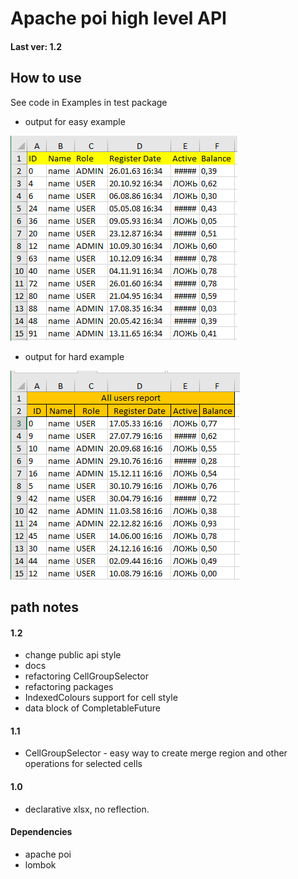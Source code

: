 # Apache poi high level API
#### Last ver: 1.2

## How to use
See code in Examples in test package 
* output for easy example

![Img](/github/img_xlsx_example_easy.png?raw=true "Output example easy")

* output for hard example

![Img](/github/img_xlsx_example_hard.png?raw=true "Output example hard")

## path notes
#### 1.2
* change public api style
* docs
* refactoring CellGroupSelector
* refactoring packages
* IndexedColours support for cell style
* data block of CompletableFuture
#### 1.1
* CellGroupSelector - easy way to create merge region and other operations for selected cells
#### 1.0
* declarative xlsx, no reflection.


#### Dependencies
* apache poi
* lombok
